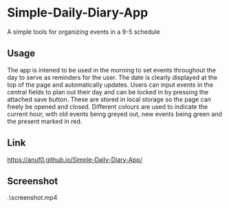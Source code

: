 # Simple-Daily-Diary-App
A simple tools for organizing events in a 9-5 schedule

## Usage
The app is intened to be used in the morning to set events throughout the day to serve as reminders for the user. The date is clearly displayed at the top of the page and automatically updates.
Users can input events in the central fields to plan out their day and can be locked in by pressing the attached save button. These are stored in local storage so the page can freely be opened and closed.
Different colours are used to indicate the current hour, with old events being greyed out, new events being green and the present marked in red.

## Link
https://anuf0.github.io/Simple-Daily-Diary-App/

## Screenshot
.\screenshot.mp4